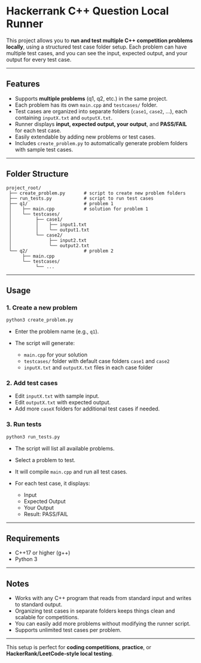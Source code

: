 # Hackerrank C++ Question Local Runner 

This project allows you to **run and test multiple C++ competition problems locally**, using a structured test case folder setup. Each problem can have multiple test cases, and you can see the input, expected output, and your output for every test case.

---

## Features

* Supports **multiple problems** (q1, q2, etc.) in the same project.
* Each problem has its own `main.cpp` and `testcases/` folder.
* Test cases are organized into separate folders (`case1`, `case2`, ...), each containing `inputX.txt` and `outputX.txt`.
* Runner displays **input, expected output, your output**, and **PASS/FAIL** for each test case.
* Easily extendable by adding new problems or test cases.
* Includes `create_problem.py` to automatically generate problem folders with sample test cases.

---

## Folder Structure

```
project_root/
 ├── create_problem.py       # script to create new problem folders
 ├── run_tests.py            # script to run test cases
 ├── q1/                     # problem 1
 │    ├── main.cpp           # solution for problem 1
 │    └── testcases/
 │         ├── case1/
 │         │    ├── input1.txt
 │         │    └── output1.txt
 │         └── case2/
 │              ├── input2.txt
 │              └── output2.txt
 └── q2/                     # problem 2
      ├── main.cpp
      └── testcases/
           └── ...
```

---

## Usage

### 1. Create a new problem

```bash
python3 create_problem.py
```

* Enter the problem name (e.g., `q1`).
* The script will generate:

  * `main.cpp` for your solution
  * `testcases/` folder with default case folders `case1` and `case2`
  * `inputX.txt` and `outputX.txt` files in each case folder

### 2. Add test cases

* Edit `inputX.txt` with sample input.
* Edit `outputX.txt` with expected output.
* Add more `caseX` folders for additional test cases if needed.

### 3. Run tests

```bash
python3 run_tests.py
```

* The script will list all available problems.
* Select a problem to test.
* It will compile `main.cpp` and run all test cases.
* For each test case, it displays:

  * Input
  * Expected Output
  * Your Output
  * Result: PASS/FAIL

---

## Requirements

* C++17 or higher (g++)
* Python 3

---

## Notes

* Works with any C++ program that reads from standard input and writes to standard output.
* Organizing test cases in separate folders keeps things clean and scalable for competitions.
* You can easily add more problems without modifying the runner script.
* Supports unlimited test cases per problem.

---

This setup is perfect for **coding competitions**, **practice**, or **HackerRank/LeetCode-style local testing**.
